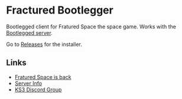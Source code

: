Fractured Bootlegger
====================

Bootlegged client for Fratured Space the space game. Works with the [Bootlegged server](https://github.com/rukqoa/fractured-bootlegger-server).

Go to [Releases](https://github.com/rukqoa/fractured-bootlegger/releases) for the installer.

Links
-----

* [Fratured Space is back](https://www.reddit.com/r/FracturedSpace/comments/cff0b6/fractured_space_is_back/)
* [Server Info](https://lifeline.returnvector.net/static/servers.html)
* [KS3 Discord Group](https://discordapp.com/invite/pFDKY8A)
